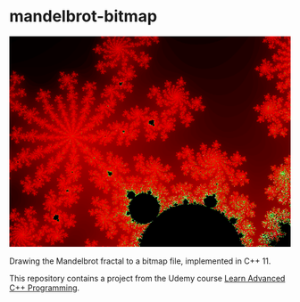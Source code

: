 # mandelbrot-bitmap

![Mandelbrot Fractal](mandelbrot.bmp)

Drawing the Mandelbrot fractal to a bitmap file, implemented in C++ 11. 

This repository contains a project from the Udemy course [Learn Advanced C++ Programming](https://www.udemy.com/course/learn-advanced-c-programming/).